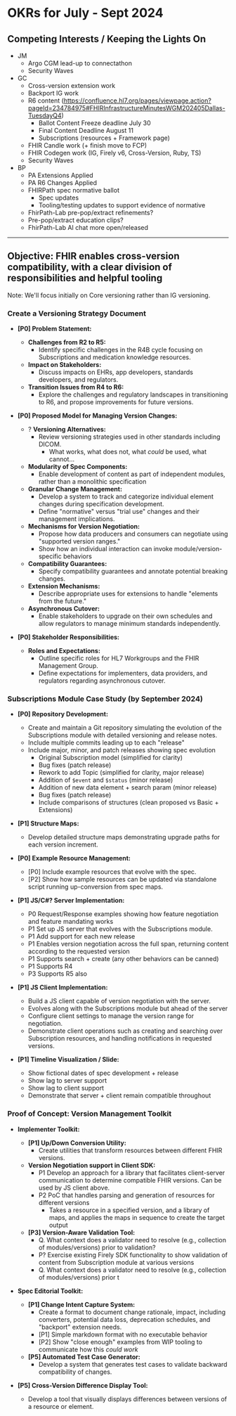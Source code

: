 # OKRs for July - Sept 2024

## Competing Interests / Keeping the Lights On
* JM
    * Argo CGM lead-up to connectathon 
    * Security Waves
* GC
    * Cross-version extension work
    * Backport IG work
    * R6 content (https://confluence.hl7.org/pages/viewpage.action?pageId=234784975#FHIRInfrastructureMinutesWGM202405Dallas-TuesdayQ4)
        * Ballot Content Freeze deadline July 30
        * Final Content Deadline August 11
        * Subscriptions (resources + Framework page)
    * FHIR Candle work (+ finish move to FCP)
    * FHIR Codegen work (IG, Firely v6, Cross-Version, Ruby, TS)
    * Security Waves
* BP
    * PA Extensions Applied
    * PA R6 Changes Applied
    * FHIRPath spec normative ballot
        - Spec updates
        - Tooling/testing updates to support evidence of normative
    * FhirPath-Lab pre-pop/extract refinements?
    * Pre-pop/extract education clips?
    * FhirPath-Lab AI chat more open/released

---
## Objective: FHIR enables cross-version compatibility, with a clear division of responsibilities and helpful tooling

Note: We'll focus initially on Core versioning rather than IG versioning.

### Create a Versioning Strategy Document

- **[P0] Problem Statement:**
  - **Challenges from R2 to R5:**
    - Identify specific challenges in the R4B cycle focusing on Subscriptions and medication knowledge resources.
  - **Impact on Stakeholders:**
    - Discuss impacts on EHRs, app developers, standards developers, and regulators.
  - **Transition Issues from R4 to R6:**
    - Explore the challenges and regulatory landscapes in transitioning to R6, and propose improvements for future versions.

- **[P0] Proposed Model for Managing Version Changes:**
  - ? **Versioning Alternatives:**
    - Review versioning strategies used in other standards including DICOM.
        - What works, what does not, what *could* be used, what cannot...
  - **Modularity of Spec Components:**
    - Enable development of content as part of independent modules, rather than a monolithic specification
  - **Granular Change Management:**
    - Develop a system to track and categorize individual element changes during specification development.
    - Define "normative" versus "trial use" changes and their management implications.
  - **Mechanisms for Version Negotiation:**
    - Propose how data producers and consumers can negotiate using "supported version ranges."
    - Show how an individual interaction can invoke module/version-specific behaviors
  - **Compatibility Guarantees:**
    - Specify compatibility guarantees and annotate potential breaking changes.
  - **Extension Mechanisms:**
    - Describe appropriate uses for extensions to handle "elements from the future."
  - **Asynchronous Cutover:**
    - Enable stakeholders to upgrade on their own schedules and allow regulators to manage minimum standards independently.
- **[P0] Stakeholder Responsibilities:**
  - **Roles and Expectations:**
    - Outline specific roles for HL7 Workgroups and the FHIR Management Group.
    - Define expectations for implementers, data providers, and regulators regarding asynchronous cutover.

### Subscriptions Module Case Study (by September 2024)
- **[P0] Repository Development:**
  - Create and maintain a Git repository simulating the evolution of the Subscriptions module with detailed versioning and release notes.
  - Include multiple commits leading up to each "release"
  - Include major, minor, and patch releases showing spec evolution
      * Original Subscription model (simplified for clarity)
      * Bug fixes (patch release)
      * Rework to add Topic (simplified for clarity, major release)
      * Addition of `$event` and `$status` (minor release)
      * Addition of new data element + search param (minor release)
      * Bug fixes (patch release)
      * Include comparisons of structures (clean proposed vs Basic + Extensions)
      
- **[P1] Structure Maps:**
  - Develop detailed structure maps demonstrating upgrade paths for each version increment.
  
- **[P0] Example Resource Management:**
  - [P0] Include example resources that evolve with the spec.
  - [P2] Show how sample resources can be updated via standalone script running up-conversion from spec maps.

- **[P1] JS/C#? Server Implementation:**
  - P0 Request/Response examples showing how feature negotiation and feature mandating works
  - P1 Set up JS server that evolves with the Subscriptions module.
  - P1 Add support for each new release
  - P1 Enables version negotiation across the full span, returning content according to the requested version
  - P1 Supports search + create (any other behaviors can be canned)
  - P1 Supports R4
  - P3 Supports R5 also

- **[P1] JS Client Implementation:**
  - Build a JS client capable of version negotiation with the server.
  - Evolves along with the Subscriptions module but ahead of the server
  - Configure client settings to manage the version range for negotiation.
  - Demonstrate client operations such as creating and searching over Subscription resources, and handling notifications in requested versions.
  
- **[P1] Timeline Visualization / Slide:**
  - Show fictional dates of spec development + release
  - Show lag to server support
  - Show lag to client support
  - Demonstrate that server + client remain compatible throughout

### Proof of Concept: Version Management Toolkit
- **Implementer Toolkit:**
  - **[P1] Up/Down Conversion Utility:**
    - Create utilities that transform resources between different FHIR versions.
  - **Version Negotiation support in Client SDK:**
    - P1 Develop an approach for a library that facilitates client-server communication to determine compatible FHIR versions. Can be used by JS client above.
    - P2 PoC that handles parsing and generation of resources for different versions
        - Takes a resource in a specified version, and a library of maps, and applies the maps in sequence to create the target output
  - **[P3] Version-Aware Validation Tool:**
    - Q. What context does a validator need to resolve (e.g., collection of modules/versions) prior to validation?
    - P? Exercise existing Firely SDK functionality to show validation of content from Subscription module at various versions
    - Q. What context does a validator need to resolve (e.g., collection of modules/versions) prior t

- **Spec Editorial Toolkit:**
  - **[P1] Change Intent Capture System:**
    - Create a format to document change rationale, impact, including converters, potential data loss, deprecation schedules, and "backport" extension needs.
    - [P1] Simple markdown format with no executable behavior
    - [P2] Show "close enough" examples from WIP tooling to communicate how this *could work*
  - **[P5] Automated Test Case Generator:**
    - Develop a system that generates test cases to validate backward compatibility of changes.
- **[P5] Cross-Version Difference Display Tool:**
  - Develop a tool that visually displays differences between versions of a resource or element.
